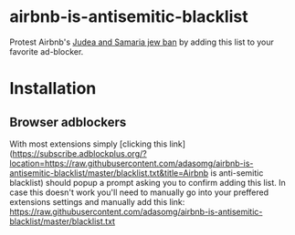 # airbnb-is-antisemitic-blacklist
Protest Airbnb's [Judea and Samaria jew ban](https://www.nytimes.com/2018/11/19/world/middleeast/airbnb-west-bank.html) by adding this list to your favorite ad-blocker.

# Installation
## Browser adblockers

With most extensions simply [clicking this link](https://subscribe.adblockplus.org/?location=https://raw.githubusercontent.com/adasomg/airbnb-is-antisemitic-blacklist/master/blacklist.txt&title=Airbnb is anti-semitic blacklist) should popup a prompt asking you to confirm adding this list.
In case this doesn't work you'll need to manually go into your preffered extensions settings and manually add this link:
https://raw.githubusercontent.com/adasomg/airbnb-is-antisemitic-blacklist/master/blacklist.txt
